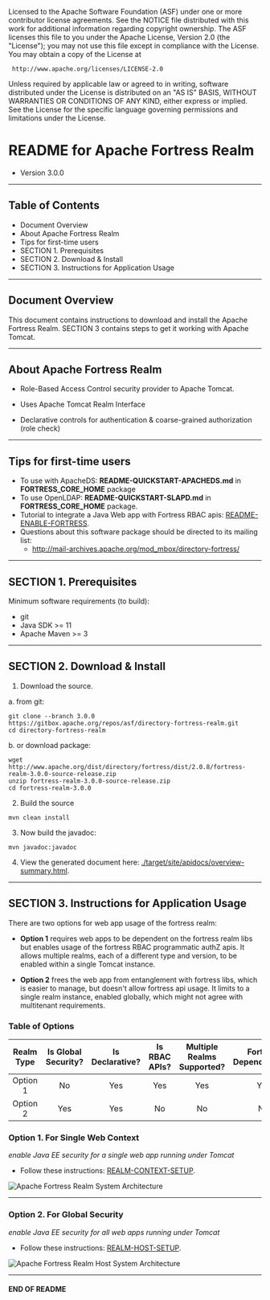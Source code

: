    Licensed to the Apache Software Foundation (ASF) under one
   or more contributor license agreements.  See the NOTICE file
   distributed with this work for additional information
   regarding copyright ownership.  The ASF licenses this file
   to you under the Apache License, Version 2.0 (the
   "License"); you may not use this file except in compliance
   with the License.  You may obtain a copy of the License at

     http://www.apache.org/licenses/LICENSE-2.0

   Unless required by applicable law or agreed to in writing,
   software distributed under the License is distributed on an
   "AS IS" BASIS, WITHOUT WARRANTIES OR CONDITIONS OF ANY
   KIND, either express or implied.  See the License for the
   specific language governing permissions and limitations
   under the License.

# README for Apache Fortress Realm
 * Version 3.0.0

-------------------------------------------------------------------------------
## Table of Contents

 * Document Overview
 * About Apache Fortress Realm  
 * Tips for first-time users
 * SECTION 1. Prerequisites
 * SECTION 2. Download & Install
 * SECTION 3. Instructions for Application Usage

___________________________________________________________________________________
## Document Overview

This document contains instructions to download and install the Apache Fortress Realm.  SECTION 3 contains steps to get it working with Apache Tomcat.

___________________________________________________________________________________
## About Apache Fortress Realm

* Role-Based Access Control security provider to Apache Tomcat.

* Uses Apache Tomcat Realm Interface

* Declarative controls for authentication & coarse-grained authorization (role check) 
___________________________________________________________________________________
##  Tips for first-time users

 * To use with ApacheDS: **README-QUICKSTART-APACHEDS.md** in **FORTRESS_CORE_HOME** package
 * To use OpenLDAP: **README-QUICKSTART-SLAPD.md** in **FORTRESS_CORE_HOME** package.
 * Tutorial to integrate a Java Web app with Fortress RBAC apis: [README-ENABLE-FORTRESS](https://github.com/shawnmckinney/wicket-sample/blob/master/README-ENABLE-FORTRESS.md).
 * Questions about this software package should be directed to its mailing list:
   * http://mail-archives.apache.org/mod_mbox/directory-fortress/

-------------------------------------------------------------------------------
## SECTION 1. Prerequisites

Minimum software requirements (to build):
 * git
 * Java SDK >= 11
 * Apache Maven >= 3

-------------------------------------------------------------------------------
## SECTION 2. Download & Install

1. Download the source.

 a. from git:
 ```
 git clone --branch 3.0.0 https://gitbox.apache.org/repos/asf/directory-fortress-realm.git
 cd directory-fortress-realm
 ```

 b. or download package:

 ```
 wget http://www.apache.org/dist/directory/fortress/dist/2.0.8/fortress-realm-3.0.0-source-release.zip
 unzip fortress-realm-3.0.0-source-release.zip
 cd fortress-realm-3.0.0
 ```

2. Build the source

 ```
 mvn clean install
 ```

3. Now build the javadoc:

 ```
 mvn javadoc:javadoc
 ```

4. View the generated document here: [./target/site/apidocs/overview-summary.html](./target/site/apidocs/overview-summary.html).

-------------------------------------------------------------------------------
## SECTION 3. Instructions for Application Usage

 There are two options for web app usage of the fortress realm:

 * **Option 1** requires web apps to be dependent on the fortress realm libs but enables usage of the fortress RBAC programmatic authZ apis.
 It allows multiple realms, each of a different type and version, to be enabled within a single Tomcat instance.

 * **Option 2** frees the web app from entanglement with fortress libs, which is easier to manage, but doesn't allow fortress api usage.  It limits to a single realm instance,
  enabled globally, which might not agree with multitenant requirements.

### Table of Options

|Realm Type|Is Global Security?|Is Declarative?|Is RBAC APIs?|Multiple Realms Supported?|Fortress Dependencies?|
|:--------:|:-----------------:|:-------------:|:-----------:|:------------------------:|:--------------------:|
| Option 1 |       No          |      Yes      |     Yes     |          Yes             |         Yes          |
| Option 2 |       Yes         |      Yes      |     No      |          No              |         No           |

### Option 1. For Single Web Context
 *enable Java EE security for a single web app running under Tomcat*
 * Follow these instructions: [REALM-CONTEXT-SETUP](./REALM-CONTEXT-SETUP.md).

 ![Apache Fortress Realm System Architecture](images/fortress-realm-system-arch.png "Apache Fortress Realm System Architecture")

-------------------------------------------------------------------------------

### Option 2. For Global Security
 *enable Java EE security for all web apps running under Tomcat*
 * Follow these instructions: [REALM-HOST-SETUP](./REALM-HOST-SETUP.md).

  ![Apache Fortress Realm Host System Architecture](images/fortress-realm-host-system-arch.png "Apache Fortress Realm Host System Architecture")

___________________________________________________________________________________
#### END OF README

